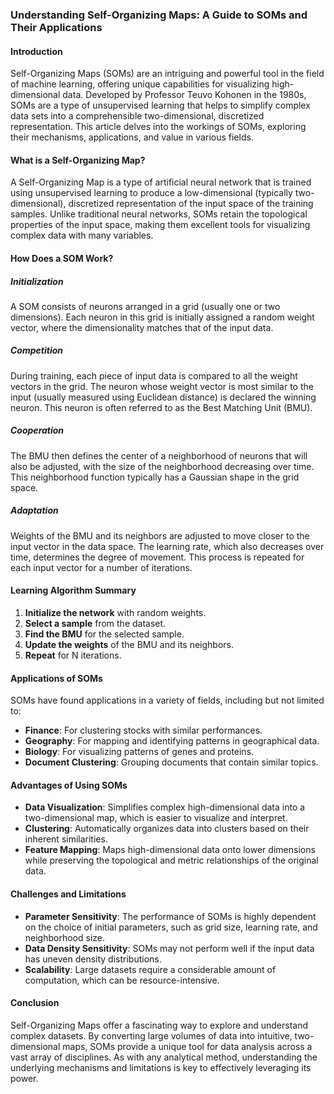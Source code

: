 ### **Understanding Self-Organizing Maps: A Guide to SOMs and Their Applications**

#### **Introduction**

Self-Organizing Maps (SOMs) are an intriguing and powerful tool in the field of machine learning, offering unique capabilities for visualizing high-dimensional data. Developed by Professor Teuvo Kohonen in the 1980s, SOMs are a type of unsupervised learning that helps to simplify complex data sets into a comprehensible two-dimensional, discretized representation. This article delves into the workings of SOMs, exploring their mechanisms, applications, and value in various fields.

#### **What is a Self-Organizing Map?**

A Self-Organizing Map is a type of artificial neural network that is trained using unsupervised learning to produce a low-dimensional (typically two-dimensional), discretized representation of the input space of the training samples. Unlike traditional neural networks, SOMs retain the topological properties of the input space, making them excellent tools for visualizing complex data with many variables.

#### **How Does a SOM Work?**

##### **Initialization**

A SOM consists of neurons arranged in a grid (usually one or two dimensions). Each neuron in this grid is initially assigned a random weight vector, where the dimensionality matches that of the input data.

##### **Competition**

During training, each piece of input data is compared to all the weight vectors in the grid. The neuron whose weight vector is most similar to the input (usually measured using Euclidean distance) is declared the winning neuron. This neuron is often referred to as the Best Matching Unit (BMU).

##### **Cooperation**

The BMU then defines the center of a neighborhood of neurons that will also be adjusted, with the size of the neighborhood decreasing over time. This neighborhood function typically has a Gaussian shape in the grid space.

##### **Adaptation**

Weights of the BMU and its neighbors are adjusted to move closer to the input vector in the data space. The learning rate, which also decreases over time, determines the degree of movement. This process is repeated for each input vector for a number of iterations.

#### **Learning Algorithm Summary**

1. **Initialize the network** with random weights.
2. **Select a sample** from the dataset.
3. **Find the BMU** for the selected sample.
4. **Update the weights** of the BMU and its neighbors.
5. **Repeat** for N iterations.

#### **Applications of SOMs**

SOMs have found applications in a variety of fields, including but not limited to:

- **Finance**: For clustering stocks with similar performances.
- **Geography**: For mapping and identifying patterns in geographical data.
- **Biology**: For visualizing patterns of genes and proteins.
- **Document Clustering**: Grouping documents that contain similar topics.

#### **Advantages of Using SOMs**

- **Data Visualization**: Simplifies complex high-dimensional data into a two-dimensional map, which is easier to visualize and interpret.
- **Clustering**: Automatically organizes data into clusters based on their inherent similarities.
- **Feature Mapping**: Maps high-dimensional data onto lower dimensions while preserving the topological and metric relationships of the original data.

#### **Challenges and Limitations**

- **Parameter Sensitivity**: The performance of SOMs is highly dependent on the choice of initial parameters, such as grid size, learning rate, and neighborhood size.
- **Data Density Sensitivity**: SOMs may not perform well if the input data has uneven density distributions.
- **Scalability**: Large datasets require a considerable amount of computation, which can be resource-intensive.

#### **Conclusion**

Self-Organizing Maps offer a fascinating way to explore and understand complex datasets. By converting large volumes of data into intuitive, two-dimensional maps, SOMs provide a unique tool for data analysis across a vast array of disciplines. As with any analytical method, understanding the underlying mechanisms and limitations is key to effectively leveraging its power.
